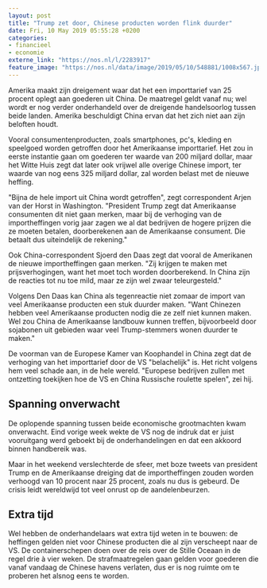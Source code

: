 ```yaml
---
layout: post
title: "Trump zet door, Chinese producten worden flink duurder"
date: Fri, 10 May 2019 05:55:28 +0200
categories: 
- financieel 
- economie 
externe_link: "https://nos.nl/l/2283917"
feature_image: "https://nos.nl/data/image/2019/05/10/548881/1008x567.jpg"
---
```


<p>Amerika maakt zijn dreigement waar dat het een importtarief van 25 procent oplegt aan goederen uit China. De maatregel geldt vanaf nu; wel wordt er nog verder onderhandeld over de dreigende handelsoorlog tussen beide landen. Amerika beschuldigt China ervan dat het zich niet aan zijn beloften houdt.</p>
<p>Vooral consumentenproducten, zoals smartphones, pc's, kleding en speelgoed worden getroffen door het Amerikaanse importtarief. Het zou in eerste instantie gaan om goederen ter waarde van 200 miljard dollar, maar het Witte Huis zegt dat later ook vrijwel alle overige Chinese import, ter waarde van nog eens 325 miljard dollar, zal worden belast met de nieuwe heffing.</p>
<p>"Bijna de hele import uit China wordt getroffen", zegt correspondent Arjen van der Horst in Washington. "President Trump zegt dat Amerikaanse consumenten dit niet gaan merken, maar bij de verhoging van de importheffingen vorig jaar zagen we al dat bedrijven de hogere prijzen die ze moeten betalen, doorberekenen aan de Amerikaanse consument. Die betaalt dus uiteindelijk de rekening."</p>
<p>Ook China-correspondent Sjoerd den Daas zegt dat vooral de Amerikanen de nieuwe importheffingen gaan merken. "Zij krijgen te maken met prijsverhogingen, want het moet toch worden doorberekend. In China zijn de reacties tot nu toe mild, maar ze zijn wel zwaar teleurgesteld."</p>
<p>Volgens Den Daas kan China als tegenreactie niet zomaar de import van veel Amerikaanse producten een stuk duurder maken. "Want Chinezen hebben veel Amerikaanse producten nodig die ze zelf niet kunnen maken. Wel zou China de Amerikaanse landbouw kunnen treffen, bijvoorbeeld door sojabonen uit gebieden waar veel Trump-stemmers wonen duurder te maken."</p>
<p>De voorman van de Europese Kamer van Koophandel in China zegt dat de verhoging van het importtarief door de VS "belachelijk" is. Het richt volgens hem veel schade aan, in de hele wereld. "Europese bedrijven zullen met ontzetting toekijken hoe de VS en China Russische roulette spelen", zei hij.</p>
<h2>Spanning onverwacht</h2>
<p>De oplopende spanning tussen beide economische grootmachten kwam onverwacht. Eind vorige week wekte de VS nog de indruk dat er juist vooruitgang werd geboekt bij de onderhandelingen en dat een akkoord binnen handbereik was.</p>
<p>Maar in het weekend verslechterde de sfeer, met boze tweets van president Trump en de Amerikaanse dreiging dat de importheffingen zouden worden verhoogd van 10 procent naar 25 procent, zoals nu dus is gebeurd. De crisis leidt wereldwijd tot veel onrust op de aandelenbeurzen.</p>
<h2>Extra tijd</h2>
<p>Wel hebben de onderhandelaars wat extra tijd weten in te bouwen: de heffingen gelden niet voor Chinese producten die al zijn verscheept naar de VS. De containerschepen doen over de reis over de Stille Oceaan in de regel drie à vier weken. De strafmaatregelen gaan gelden voor goederen die vanaf vandaag de Chinese havens verlaten, dus er is nog ruimte om te proberen het alsnog eens te worden.</p>
